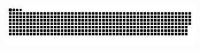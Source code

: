 ![GitHub Snake Animation](https://raw.githubusercontent.com/bayujo/bayujo/refs/heads/output/github-contribution-grid-snake-dark.svg)

